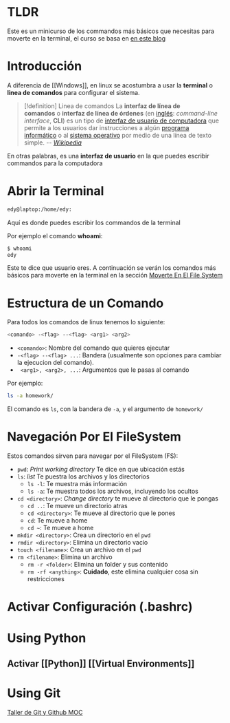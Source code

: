 # TLDR

Este es un minicurso de los commandos más básicos que necesitas para moverte en la terminal, el curso se basa en [en este blog](https://openwebinars.net/blog/La-guia-definitiva-para-aprender-a-usar-la-terminal-de-Linux/)

# Introducción

A diferencia de [[Windows]], en linux se acostumbra a usar la **terminal** o **linea de comandos** para configurar el sistema.

> [!definition] Linea de comandos
> La **interfaz de línea de comandos** o **interfaz de línea de órdenes** (en [inglés](https://es.wikipedia.org/wiki/Idioma_ingl%C3%A9s "Idioma inglés"): _command-line interface_, **CLI**) es un tipo de [interfaz de usuario de computadora](https://es.wikipedia.org/wiki/Interfaz_de_usuario "Interfaz de usuario") que permite a los usuarios dar instrucciones a algún [programa informático](https://es.wikipedia.org/wiki/Software "Software") o al [sistema operativo](https://es.wikipedia.org/wiki/Sistema_operativo "Sistema operativo") por medio de una línea de texto simple.
   -- <cite>[Wikipedia](https://es.wikipedia.org/wiki/Interfaz_de_l%C3%ADnea_de_comandos)</cite>

En otras palabras, es una **interfaz de usuario** en la que puedes escribir commandos para la computadora

# Abrir la Terminal

```sh
edy@laptop:/home/edy: 
```

Aquí es donde puedes escribir los commandos de la terminal

Por ejemplo el comando **whoami**:

```sh
$ whoami
edy
```

Este te dice que usuario eres. A continuación se verán los comandos más básicos para moverte en la terminal en la sección [Moverte En El File System](documentation/Introduccion%20a%20Linux.md#Moverte%20En%20El%20File%20System)

# Estructura de un Comando

Para todos los comandos de linux tenemos lo siguiente:

```sh
<comando> -<flag> --<flag> <arg1> <arg2>
```

- `<comando>`: Nombre del comando que quieres ejecutar
- `-<flag> --<flag> ...`: Bandera (usualmente son opciones para cambiar la ejecucion del comando).
- ` <arg1>, <arg2>, ...`: Argumentos que le pasas al comando

Por ejemplo:

```sh
ls -a homework/
```

El comando es `ls`, con la bandera de `-a`, y el argumento de `homework/`


# Navegación Por El FileSystem

Estos comandos sirven para navegar por el FileSystem (FS):

- `pwd`: *Print working directory* Te dice en que ubicación estás
- `ls`: *list* Te puestra los archivos y los directorios
	- `ls -l`: Te muestra más información
	- `ls -a`: Te muestra todos los archivos, incluyendo los ocultos
- `cd <directory>`: *Change directory* te mueve al directorio que le pongas
	- `cd ..`: Te mueve un directorio atras
	- `cd <directory>`: Te mueve al directorio que le pones
	- `cd`: Te mueve a home
	- `cd ~`: Te mueve a home
- `mkdir <directory>`: Crea un directorio en el `pwd`
- `rmdir <directory>`: Elimina un directorio vacío
- `touch <filename>`: Crea un archivo en el `pwd`
- `rm <filename>`: Elimina un archivo
	- `rm -r <folder>`: Elimina un folder y sus contenido
	- `rm -rf <anything>`: **Cuidado**, este elimina cualquier cosa sin restricciones


# Activar Configuración (.bashrc)




# Using Python

## Activar [[Python]] [[Virtual Environments]]


# Using Git

[Taller de Git y Github MOC](Taller%20de%20Git%20y%20Github%20MOC)
